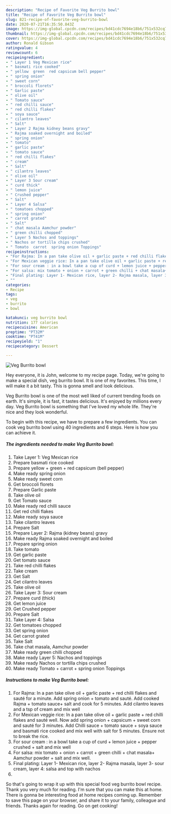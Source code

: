 ```yaml
---
description: "Recipe of Favorite Veg Burrito bowl"
title: "Recipe of Favorite Veg Burrito bowl"
slug: 821-recipe-of-favorite-veg-burrito-bowl
date: 2020-07-21T16:35:50.843Z
image: https://img-global.cpcdn.com/recipes/bd41cdc7694e18b6/751x532cq70/veg-burrito-bowl-recipe-main-photo.jpg
thumbnail: https://img-global.cpcdn.com/recipes/bd41cdc7694e18b6/751x532cq70/veg-burrito-bowl-recipe-main-photo.jpg
cover: https://img-global.cpcdn.com/recipes/bd41cdc7694e18b6/751x532cq70/veg-burrito-bowl-recipe-main-photo.jpg
author: Ronald Gibson
ratingvalue: 4
reviewcount: 6
recipeingredient:
- " Layer 1 Veg Mexican rice"
- " basmati rice cooked"
- " yellow  green  red capsicum bell pepper"
- " spring onion"
- " sweet corn"
- " broccoli florets"
- " Garlic paste"
- " olive oil"
- " Tomato sauce"
- " red chilli sauce"
- " red chilli flakes"
- " soya sauce"
- " cilantro leaves"
- " Salt"
- " Layer 2 Rajma kidney beans gravy"
- " Rajma soaked overnight and boiled"
- " spring onion"
- " tomato"
- " garlic paste"
- " tomato sauce"
- " red chilli flakes"
- " cream"
- " Salt"
- " cilantro leaves"
- " olive oil"
- " Layer 3 Sour cream"
- " curd thick"
- " lemon juice"
- " Crushed pepper"
- " Salt"
- " Layer 4 Salsa"
- " tomatoes chopped"
- " spring onion"
- " carrot grated"
- " Salt"
- " chat masala Aamchur powder"
- " green chilli chopped"
- " Layer 5 Nachos and toppings"
- " Nachos or tortilla chips crushed"
- " Tomato  carrot  spring onion Toppings"
recipeinstructions:
- "For Rajma: In a pan take olive oil + garlic paste + red chilli flakes and sauté for a minute. Add spring onion + tomato and sauté. Add cooked Rajma + tomato sauce+ salt and cook for 5 minutes. Add cilantro leaves and a tsp of cream and mix well"
- "For Mexican veggie rice: In a pan take olive oil + garlic paste + red chilli flakes and sauté well. Now add spring onion + capsicum + sweet corn and sauté for 3 minutes. Add Chilli sauce + tomato sauce + soya sauce and basmati rice cooked and mix well with salt for 5 minutes. Ensure not to break the rice."
- "For sour cream : in a bowl take a cup of curd + lemon juice + pepper crushed + salt and mix well"
- "For salsa: mix tomato + onion + carrot + green chilli + chat masala+ Aamchur powder + salt and mix well."
- "Final plating: Layer 1- Mexican rice, layer 2- Rajma masala, layer 3- sour cream, layer 4: salsa and top with nachos"
- ""
categories:
- Recipe
tags:
- veg
- burrito
- bowl

katakunci: veg burrito bowl 
nutrition: 177 calories
recipecuisine: American
preptime: "PT32M"
cooktime: "PT41M"
recipeyield: "1"
recipecategory: Dessert

---
```



![Veg Burrito bowl](https://img-global.cpcdn.com/recipes/bd41cdc7694e18b6/751x532cq70/veg-burrito-bowl-recipe-main-photo.jpg)

Hey everyone, it is John, welcome to my recipe page. Today, we're going to make a special dish, veg burrito bowl. It is one of my favorites. This time, I will make it a bit tasty. This is gonna smell and look delicious.

Veg Burrito bowl is one of the most well liked of current trending foods on earth. It's simple, it is fast, it tastes delicious. It's enjoyed by millions every day. Veg Burrito bowl is something that I've loved my whole life. They're nice and they look wonderful.




To begin with this recipe, we have to prepare a few ingredients. You can cook veg burrito bowl using 40 ingredients and 6 steps. Here is how you can achieve it.

<!--inarticleads1-->

##### The ingredients needed to make Veg Burrito bowl:

1. Take  Layer 1: Veg Mexican rice
1. Prepare  basmati rice cooked
1. Prepare  yellow + green + red capsicum (bell pepper)
1. Make ready  spring onion
1. Make ready  sweet corn
1. Get  broccoli florets
1. Prepare  Garlic paste
1. Take  olive oil
1. Get  Tomato sauce
1. Make ready  red chilli sauce
1. Get  red chilli flakes
1. Make ready  soya sauce
1. Take  cilantro leaves
1. Prepare  Salt
1. Prepare  Layer 2: Rajma (kidney beans) gravy
1. Make ready  Rajma soaked overnight and boiled
1. Prepare  spring onion
1. Take  tomato
1. Get  garlic paste
1. Get  tomato sauce
1. Take  red chilli flakes
1. Take  cream
1. Get  Salt
1. Get  cilantro leaves
1. Take  olive oil
1. Take  Layer 3: Sour cream
1. Prepare  curd (thick)
1. Get  lemon juice
1. Get  Crushed pepper
1. Prepare  Salt
1. Take  Layer 4: Salsa
1. Get  tomatoes chopped
1. Get  spring onion
1. Get  carrot grated
1. Take  Salt
1. Take  chat masala, Aamchur powder
1. Make ready  green chilli chopped
1. Make ready  Layer 5: Nachos and toppings
1. Make ready  Nachos or tortilla chips crushed
1. Make ready  Tomato + carrot + spring onion Toppings




<!--inarticleads2-->

##### Instructions to make Veg Burrito bowl:

1. For Rajma: In a pan take olive oil + garlic paste + red chilli flakes and sauté for a minute. Add spring onion + tomato and sauté. Add cooked Rajma + tomato sauce+ salt and cook for 5 minutes. Add cilantro leaves and a tsp of cream and mix well
1. For Mexican veggie rice: In a pan take olive oil + garlic paste + red chilli flakes and sauté well. Now add spring onion + capsicum + sweet corn and sauté for 3 minutes. Add Chilli sauce + tomato sauce + soya sauce and basmati rice cooked and mix well with salt for 5 minutes. Ensure not to break the rice.
1. For sour cream : in a bowl take a cup of curd + lemon juice + pepper crushed + salt and mix well
1. For salsa: mix tomato + onion + carrot + green chilli + chat masala+ Aamchur powder + salt and mix well.
1. Final plating: Layer 1- Mexican rice, layer 2- Rajma masala, layer 3- sour cream, layer 4: salsa and top with nachos
1. 




So that's going to wrap it up with this special food veg burrito bowl recipe. Thank you very much for reading. I'm sure that you can make this at home. There is gonna be interesting food at home recipes coming up. Remember to save this page on your browser, and share it to your family, colleague and friends. Thanks again for reading. Go on get cooking!
